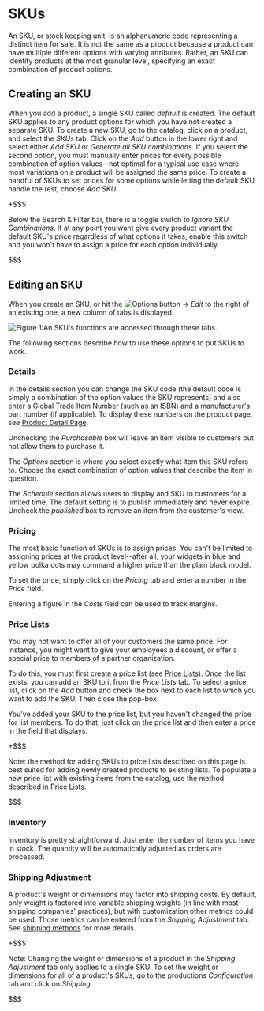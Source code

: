 # SKUs

An SKU, or stock keeping unit, is an alphanumeric code representing a distinct
item for sale. It is not the same as a product because a product can have
multiple different options with varying attributes. Rather, an SKU can identify
products at the most granular level, specifying an exact combination of product
options.

## Creating an SKU

When you add a product, a single SKU called *default* is created. The default
SKU applies to any product options for which you have not created a separate
SKU. To create a new SKU, go to the catalog, click on a product, and select the
*SKUs* tab. Click on the *Add* button in the lower right and select either *Add
SKU* or *Generate all SKU combinations*. If you select the second option, you
must manually enter prices for every possible combination of option values--not
optimal for a typical use case where most variations on a product will be
assigned the same price. To create a handful of SKUs to set prices for some
options while letting the default SKU handle the rest, choose *Add SKU*.

+$$$

Below the Search & Filter bar, there is a toggle switch to *Ignore SKU
Combinations*. If at any point you want give every product variant the default
SKU's price regardless of what options it takes, enable this switch and you
won't have to assign a price for each option individually.

$$$

## Editing an SKU

When you create an SKU, or hit the ![Options](../../../images/icon-options.png)
button &rarr; *Edit* to the right of an existing one, a new column of tabs is
displayed. 

![Figure 1:An SKU's functions are accessed through these tabs.](../../../../images/skus.png)

The following sections describe how to use these options to put SKUs to work.

### Details

In the details section you can change the SKU code (the default code is simply
a combination of the option values the SKU represents) and also enter a Global
Trade Item Number (such as an ISBN) and a manufacturer's part number (if
applicable). To display these numbers on the product page, see 
[Product Detail Page](/discover/portal/-knowledge_base/7_1/catalog-options).

Unchecking the *Purchasable* box will leave an item visible to customers but not
allow them to purchase it.

The *Options* section is where you select exactly what item this SKU refers to.
Choose the exact combination of option values that describe the item in
question.

The *Schedule* section allows users to display and SKU to customers for
a limited time. The default setting is to publish immediately and never expire.
Uncheck the *published* box to remove an item from the customer's view.

### Pricing

The most basic function of SKUs is to assign prices. You can't be limited to
assigning prices at the product level--after all, your widgets in blue and
yellow polka dots may command a higher price than the plain black model.

To set the price, simply click on the *Pricing* tab and enter a number in the
*Price* field.

Entering a figure in the *Costs* field can be used to track margins.

### Price Lists

You may not want to offer all of your customers the same price. For instance,
you might want to give your employees a discount, or offer a special price to
members of a partner organization.

To do this, you must first create a price list (see 
[Price Lists](/discover/portal/-/knowledge_base/7.1/pricing#price-lists)). Once the
list exists, you can add an SKU to it from the *Price Lists* tab. To select
a price list, click on the *Add* button and check the box next to each list to
which you want to add the SKU. Then close the pop-box.

You've added your SKU to the price list, but you haven't changed the price for
list members. To do that, just click on the price list and then enter a price in
the field that displays.

+$$$

Note: the method for adding SKUs to price lists described on this page is best
suited for adding newly created products to existing lists. To populate a new
price list with existing items from the catalog, use the method described in
[Price Lists](/discover/portal/-/knowledge_base/7.1/pricing#price-lists).

$$$

### Inventory

Inventory is pretty straightforward. Just enter the number of items you have in
stock. The quantity will be automatically adjusted as orders are processed.

### Shipping Adjustment

A product's weight or dimensions may factor into shipping costs. By default,
only weight is factored into variable shipping weights (in line with most
shipping companies' practices), but with customization other metrics could be
used. Those metrics can be entered from the *Shipping Adjustment* tab. See
[shipping methods](/discover/portal/-/knowledge_base/7.1/shipping-methods)
for more details.

+$$$

Note: Changing the weight or dimensions of a product in the *Shipping
Adjustment* tab only applies to a single SKU. To set the weight or dimensions
for all of a product's SKUs, go to the productions *Configuration* tab and click
on *Shipping*.

$$$
